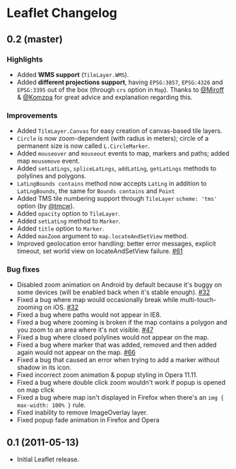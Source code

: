 Leaflet Changelog
=================

## 0.2 (master)

### Highlights

 * Added **WMS support** (`TileLayer.WMS`).
 * Added **different projections support**, having `EPSG:3857`, `EPSG:4326` and `EPSG:3395` out of the box (through `crs` option in `Map`). Thanks to [@Miroff](https://github.com/Miroff) & [@Komzpa](https://github.com/Komzpa) for great advice and explanation regarding this.
 
### Improvements
 
 * Added `TileLayer.Canvas` for easy creation of canvas-based tile layers.
 * `Circle` is now zoom-dependent (with radius in meters); circle of a permanent size is now called `L.CircleMarker`.
 * Added `mouseover` and `mouseout` events to map, markers and paths; added map `mousemove` event.
 * Added `setLatLngs`, `spliceLatLngs`, `addLatLng`, `getLatLngs` methods to polylines and polygons.
 * `LatLngBounds contains` method now accepts `LatLng` in addition to `LatLngBounds`, the same for `Bounds contains` and `Point` 
 * Added TMS tile numbering support through `TileLayer` `scheme: 'tms'` option (by [@tmcw](https://github.com/tmcw)). 
 * Added `opacity` option to `TileLayer`.
 * Added `setLatLng` method to `Marker`.
 * Added `title` option to `Marker`.
 * Added `maxZoom` argument to `map.locateAndSetView` method.
 * Improved geolocation error handling: better error messages, explicit timeout, set world view on locateAndSetView failure. [#61](http://github.com/CloudMade/Leaflet/issues/61)
 
### Bug fixes
 
 * Disabled zoom animation on Android by default because it's buggy on some devices (will be enabled back when it's stable enough). [#32](http://github.com/CloudMade/Leaflet/issues/32)
 * Fixed a bug where map would occasionally break while multi-touch-zooming on iOS. [#32](http://github.com/CloudMade/Leaflet/issues/32)
 * Fixed a bug where paths would not appear in IE8. 
 * Fixed a bug where zooming is broken if the map contains a polygon and you zoom to an area where it's not visible. [#47](http://github.com/CloudMade/Leaflet/issues/47)
 * Fixed a bug where closed polylines would not appear on the map.
 * Fixed a bug where marker that was added, removed and then added again would not appear on the map. [#66](http://github.com/CloudMade/Leaflet/issues/66)
 * Fixed a bug that caused an error when trying to add a marker without shadow in its icon.
 * Fixed incorrect zoom animation & popup styling in Opera 11.11.
 * Fixed a bug where double click zoom wouldn't work if popup is opened on map click
 * Fixed a bug where map isn't displayed in Firefox when there's an `img { max-width: 100% }` rule.
 * Fixed inability to remove ImageOverlay layer.
 * Fixed popup fade animation in Firefox and Opera

## 0.1 (2011-05-13)

 * Initial Leaflet release.